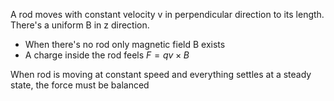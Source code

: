 A rod moves with constant velocity v in perpendicular direction to its length. There's a uniform B in z direction. 
* When there's no rod only magnetic field B exists
* A charge inside the rod feels $F=qv\times B$  

When rod is moving at constant speed and everything settles at a steady state, the force must be balanced 